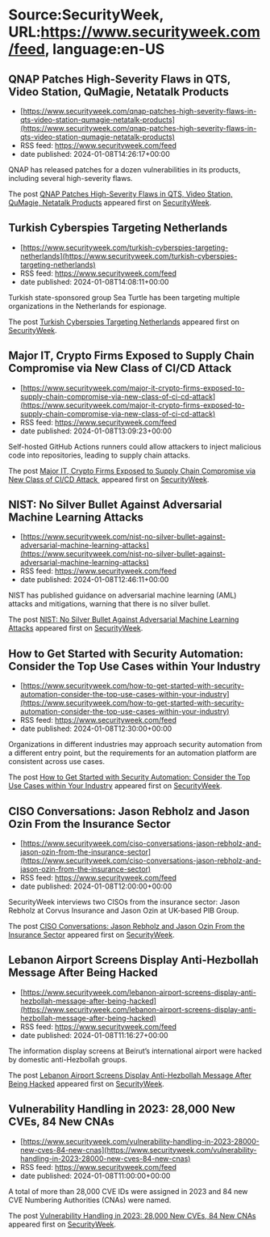 # Source:SecurityWeek, URL:https://www.securityweek.com/feed, language:en-US

## QNAP Patches High-Severity Flaws in QTS, Video Station, QuMagie, Netatalk Products
 - [https://www.securityweek.com/qnap-patches-high-severity-flaws-in-qts-video-station-qumagie-netatalk-products](https://www.securityweek.com/qnap-patches-high-severity-flaws-in-qts-video-station-qumagie-netatalk-products)
 - RSS feed: https://www.securityweek.com/feed
 - date published: 2024-01-08T14:26:17+00:00

<p>QNAP has released patches for a dozen vulnerabilities in its products, including several high-severity flaws.</p>
<p>The post <a href="https://www.securityweek.com/qnap-patches-high-severity-flaws-in-qts-video-station-qumagie-netatalk-products/">QNAP Patches High-Severity Flaws in QTS, Video Station, QuMagie, Netatalk Products</a> appeared first on <a href="https://www.securityweek.com">SecurityWeek</a>.</p>

## Turkish Cyberspies Targeting Netherlands
 - [https://www.securityweek.com/turkish-cyberspies-targeting-netherlands](https://www.securityweek.com/turkish-cyberspies-targeting-netherlands)
 - RSS feed: https://www.securityweek.com/feed
 - date published: 2024-01-08T14:08:11+00:00

<p>Turkish state-sponsored group Sea Turtle has been targeting multiple organizations in the Netherlands for espionage.</p>
<p>The post <a href="https://www.securityweek.com/turkish-cyberspies-targeting-netherlands/">Turkish Cyberspies Targeting Netherlands</a> appeared first on <a href="https://www.securityweek.com">SecurityWeek</a>.</p>

## Major IT, Crypto Firms Exposed to Supply Chain Compromise via New Class of CI/CD Attack
 - [https://www.securityweek.com/major-it-crypto-firms-exposed-to-supply-chain-compromise-via-new-class-of-ci-cd-attack](https://www.securityweek.com/major-it-crypto-firms-exposed-to-supply-chain-compromise-via-new-class-of-ci-cd-attack)
 - RSS feed: https://www.securityweek.com/feed
 - date published: 2024-01-08T13:09:23+00:00

<p>Self-hosted GitHub Actions runners could allow attackers to inject malicious code into repositories, leading to supply chain attacks.</p>
<p>The post <a href="https://www.securityweek.com/major-it-crypto-firms-exposed-to-supply-chain-compromise-via-new-class-of-ci-cd-attack/">Major IT, Crypto Firms Exposed to Supply Chain Compromise via New Class of CI/CD Attack </a> appeared first on <a href="https://www.securityweek.com">SecurityWeek</a>.</p>

## NIST: No Silver Bullet Against Adversarial Machine Learning Attacks
 - [https://www.securityweek.com/nist-no-silver-bullet-against-adversarial-machine-learning-attacks](https://www.securityweek.com/nist-no-silver-bullet-against-adversarial-machine-learning-attacks)
 - RSS feed: https://www.securityweek.com/feed
 - date published: 2024-01-08T12:46:11+00:00

<p>NIST has published guidance on adversarial machine learning (AML) attacks and mitigations, warning that there is no silver bullet.</p>
<p>The post <a href="https://www.securityweek.com/nist-no-silver-bullet-against-adversarial-machine-learning-attacks/">NIST: No Silver Bullet Against Adversarial Machine Learning Attacks</a> appeared first on <a href="https://www.securityweek.com">SecurityWeek</a>.</p>

## How to Get Started with Security Automation: Consider the Top Use Cases within Your Industry
 - [https://www.securityweek.com/how-to-get-started-with-security-automation-consider-the-top-use-cases-within-your-industry](https://www.securityweek.com/how-to-get-started-with-security-automation-consider-the-top-use-cases-within-your-industry)
 - RSS feed: https://www.securityweek.com/feed
 - date published: 2024-01-08T12:30:00+00:00

<p>Organizations in different industries may approach security automation from a different entry point, but the requirements for an automation platform are consistent across use cases. </p>
<p>The post <a href="https://www.securityweek.com/how-to-get-started-with-security-automation-consider-the-top-use-cases-within-your-industry/">How to Get Started with Security Automation: Consider the Top Use Cases within Your Industry</a> appeared first on <a href="https://www.securityweek.com">SecurityWeek</a>.</p>

## CISO Conversations: Jason Rebholz and Jason Ozin From the Insurance Sector
 - [https://www.securityweek.com/ciso-conversations-jason-rebholz-and-jason-ozin-from-the-insurance-sector](https://www.securityweek.com/ciso-conversations-jason-rebholz-and-jason-ozin-from-the-insurance-sector)
 - RSS feed: https://www.securityweek.com/feed
 - date published: 2024-01-08T12:00:00+00:00

<p>SecurityWeek interviews two CISOs from the insurance sector: Jason Rebholz at Corvus Insurance and Jason Ozin at UK-based PIB Group.</p>
<p>The post <a href="https://www.securityweek.com/ciso-conversations-jason-rebholz-and-jason-ozin-from-the-insurance-sector/">CISO Conversations: Jason Rebholz and Jason Ozin From the Insurance Sector</a> appeared first on <a href="https://www.securityweek.com">SecurityWeek</a>.</p>

## Lebanon Airport Screens Display Anti-Hezbollah Message After Being Hacked
 - [https://www.securityweek.com/lebanon-airport-screens-display-anti-hezbollah-message-after-being-hacked](https://www.securityweek.com/lebanon-airport-screens-display-anti-hezbollah-message-after-being-hacked)
 - RSS feed: https://www.securityweek.com/feed
 - date published: 2024-01-08T11:16:27+00:00

<p>The information display screens at Beirut’s international airport were hacked by domestic anti-Hezbollah groups.</p>
<p>The post <a href="https://www.securityweek.com/lebanon-airport-screens-display-anti-hezbollah-message-after-being-hacked/">Lebanon Airport Screens Display Anti-Hezbollah Message After Being Hacked</a> appeared first on <a href="https://www.securityweek.com">SecurityWeek</a>.</p>

## Vulnerability Handling in 2023: 28,000 New CVEs, 84 New CNAs
 - [https://www.securityweek.com/vulnerability-handling-in-2023-28000-new-cves-84-new-cnas](https://www.securityweek.com/vulnerability-handling-in-2023-28000-new-cves-84-new-cnas)
 - RSS feed: https://www.securityweek.com/feed
 - date published: 2024-01-08T11:00:00+00:00

<p>A total of more than 28,000 CVE IDs were assigned in 2023 and 84 new CVE Numbering Authorities (CNAs) were named. </p>
<p>The post <a href="https://www.securityweek.com/vulnerability-handling-in-2023-28000-new-cves-84-new-cnas/">Vulnerability Handling in 2023: 28,000 New CVEs, 84 New CNAs</a> appeared first on <a href="https://www.securityweek.com">SecurityWeek</a>.</p>


